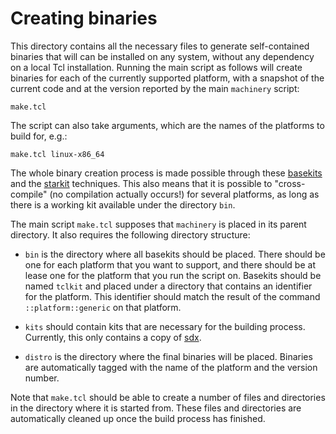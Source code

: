 # Creating binaries

This directory contains all the necessary files to generate self-contained
binaries that will can be installed on any system, without any dependency on a
local Tcl installation.  Running the main script as follows will create binaries
for each of the currently supported platform, with a snapshot of the current
code and at the version reported by the main `machinery` script:

    make.tcl

The script can also take arguments, which are the names of the platforms to
build for, e.g.:

    make.tcl linux-x86_64

The whole binary creation process is made possible through these
[basekits](http://kitcreator.rkeene.org/kitcreator) and the
[starkit](http://www.tcl.tk/starkits/) techniques.  This also means that it is
possible to "cross-compile" (no compilation actually occurs!) for several
platforms, as long as there is a working kit available under the directory
`bin`.

The main script `make.tcl` supposes that `machinery` is placed in its parent
directory.  It also requires the following directory structure:

* `bin` is the directory where all basekits should be placed.  There should be
  one for each platform that you want to support, and there should be at lease
  one for the platform that you run the script on.  Basekits should be named
  `tclkit` and placed under a directory that contains an identifier for the
  platform.  This identifier should match the result of the command
  `::platform::generic` on that platform.

* `kits` should contain kits that are necessary for the building process.
  Currently, this only contains a copy of [sdx](http://wiki.tcl.tk/3411).

* `distro` is the directory where the final binaries will be placed.  Binaries
  are automatically tagged with the name of the platform and the version number.

Note that `make.tcl` should be able to create a number of files and directories
in the directory where it is started from.  These files and directories are
automatically cleaned up once the build process has finished.
